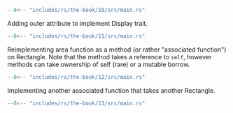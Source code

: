 ```rs
--8<-- "includes/rs/the-book/10/src/main.rs"
```

Adding outer attribute to implement Display trait.

```rs hl_lines="1 14"
--8<-- "includes/rs/the-book/11/src/main.rs"
```

Reimplementing area function as a method (or rather "associated function") on Rectangle.
Note that the method takes a reference to `self`, however methods can take ownership of self (rare) or a mutable borrow.

```rs hl_lines="7-11"
--8<-- "includes/rs/the-book/12/src/main.rs"
```

Implementing another associated function that takes another Rectangle.

```rs hl_lines="12-14"
--8<-- "includes/rs/the-book/13/src/main.rs"
```

